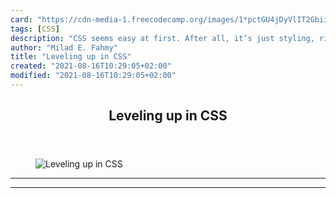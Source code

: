```yaml
---
card: "https://cdn-media-1.freecodecamp.org/images/1*pctGU4jDyVlIT2GbiiQ3SQ.png"
tags: [CSS]
description: "CSS seems easy at first. After all, it’s just styling, right?"
author: "Milad E. Fahmy"
title: "Leveling up in CSS"
created: "2021-08-16T10:29:05+02:00"
modified: "2021-08-16T10:29:05+02:00"
---
```

<div class="site-wrapper">
<main id="site-main" class="site-main outer">
<div class="inner">
<article class="post-full post tag-css tag-web-development tag-front-end-development tag-design tag-web-design ">
<header class="post-full-header">
<h1 class="post-full-title">Leveling up in CSS</h1>
</header>
<figure class="post-full-image">
<picture>
<source media="(max-width: 700px)" sizes="1px" srcset="data:image/gif;base64,R0lGODlhAQABAIAAAAAAAP///yH5BAEAAAAALAAAAAABAAEAAAIBRAA7 1w">
<source media="(min-width: 701px)" sizes="(max-width: 800px) 400px,
(max-width: 1170px) 700px,
1400px" srcset="https://cdn-media-1.freecodecamp.org/images/1*pctGU4jDyVlIT2GbiiQ3SQ.png 300w,
https://cdn-media-1.freecodecamp.org/images/1*pctGU4jDyVlIT2GbiiQ3SQ.png 600w,
https://cdn-media-1.freecodecamp.org/images/1*pctGU4jDyVlIT2GbiiQ3SQ.png 1000w,
https://cdn-media-1.freecodecamp.org/images/1*pctGU4jDyVlIT2GbiiQ3SQ.png 2000w">
<img onerror="this.style.display='none'" src="https://cdn-media-1.freecodecamp.org/images/1*pctGU4jDyVlIT2GbiiQ3SQ.png" alt="Leveling up in CSS">
</picture>
</figure>
<section class="post-full-content">
<div class="post-content">
</div>
<hr>
<hr>
</section>
</article>
</div>
</main>
</div>
<!-- Google Tag Manager (noscript) -->
<!-- End Google Tag Manager (noscript) -->
